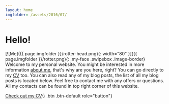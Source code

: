 ```yaml
---
layout: home
imgfolder: /assets/2016/07/
---
```


# Hello!

[![Me]({{ page.imgfolder }}/rotter-head.png){: width="80" }]({{ page.imgfolder }}/rotter.png){: .my-face .swipebox .image-border} Welcome to my personal website. You might be interested in more information [about me](/about), that's why are you here, right? You can go directly to my [CV](/assets/2016/07/rotter-cv.pdf) too. You can also read any of my blog posts, the list of all my blog posts is located below. Feel free to contact me with any offers or questions. All my contacts can be found in top right corner of this website.


[Check out my CV](/assets/2016/07/rotter-cv.pdf){: .btn .btn-default role="button"}